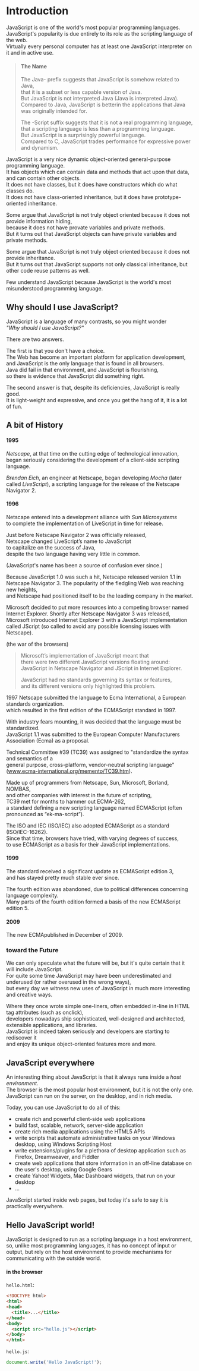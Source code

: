# Introduction

JavaScript is one of the world's most popular programming languages.  
JavaScript's popularity is due entirely to its role as the scripting language of the web.  
Virtually every personal computer has at least one JavaScript interpreter on it and in active use.  

> #### The Name
>
> The Java- prefix suggests that JavaScript is somehow related to Java,  
> that it is a subset or less capable version of Java.  
> But JavaScript is not interpreted Java (Java is interpreted Java).  
> Compared to Java, JavaScript is betterin the applications that Java was originally intended for.
>
> The -Script suffix suggests that it is not a real programming language,  
> that a scripting language is less than a programming language.  
> But JavaScript is a surprisingly powerful language.  
> Compared to C, JavaScript trades performance for expressive power and dynamism.

JavaScript is a very nice dynamic object-oriented general-purpose programming language.    
It has objects which can contain data and methods that act upon that data, and can contain other objects.  
It does not have classes, but it does have constructors which do what classes do.  
It does not have class-oriented inheritance, but it does have prototype-oriented inheritance.

Some argue that JavaScript is not truly object oriented because it does not provide information hiding,  
because it does not have provate variables and private methods.  
But it turns out that JavaScript objects can have private variables and private methods. 

Some argue that JavaScript is not truly object oriented because it does not provide inheritance.   
But it turns out that JavaScript supports not only classical inheritance, but other code reuse patterns as well.

Few understand JavaScript because JavaScript is the world's most misunderstood programming language.

## Why should I use JavaScript?

JavaScript is a language of many contrasts, so you might wonder  
*"Why should I use JavaScript?"*  

There are two answers.  

The first is that you don't have a choice.  
The Web has become an important platform for application development,  
and JavaScript is the only language that is found in all browsers.  
Java did fail in that environment, and JavaScript is flourishing,  
so there is evidence that JavaScript did something right.

The second answer is that, despite its deficiencies, JavaScript is really good.  
It is light-weight and expressive, and once you get the hang of it, it is a lot of fun.

## A bit of History

#### 1995
*Netscape*, at that time on the cutting edge of technological innovation, 
began seriously considering the development of a client-side scripting language.

*Brendan Eich*, an engineer at Netscape, began developing *Mocha* (later called *LiveScript*),
a scripting language for the release of the Netscape Navigator 2.

#### 1996
Netscape entered into a development alliance with *Sun Microsystems*  
to complete the implementation of LiveScript in time for release. 

Just before Netscape Navigator 2 was officially released,  
Netscape changed LiveScript’s name to JavaScript  
to capitalize on the success of Java,  
despite the two language having very little in common.  

(JavaScript's name has been a source of confusion ever since.)

Because JavaScript 1.0 was such a hit, Netscape released version 1.1 in Netscape Navigator 3. 
The popularity of the fledgling Web was reaching new heights,  
and Netscape had positioned itself to be the leading company in the market. 

Microsoft decided to put more resources into a competing browser named Internet Explorer. 
Shortly after Netscape Navigator 3 was released,  
Microsoft introduced Internet Explorer 3 with a JavaScript implementation called JScript 
(so called to avoid any possible licensing issues with Netscape). 

(the war of the browsers)

> Microsoft’s implementation of JavaScript meant that  
> there were two different JavaScript versions floating around:  
> JavaScript in Netscape Navigator and JScript in Internet Explorer. 
> 
> JavaScript had no standards governing its syntax or features,  
> and its different versions only highlighted this problem. 

1997
Netscape submitted the language to Ecma International, a European standards organization.  
which resulted in the first edition of the ECMAScript standard in 1997. 

With industry fears mounting, it was decided that the language must be standardized.  
JavaScript 1.1 was submitted to the European Computer Manufacturers Association (Ecma) as a proposal. 

Technical Committee #39 (TC39) was assigned to "standardize the syntax and semantics of a  
general purpose, cross-platform, vendor-neutral scripting language" 
(www.ecma-international.org/memento/TC39.htm). 

Made up of programmers from Netscape, Sun, Microsoft, Borland, NOMBAS,  
and other companies with interest in the future of scripting,  
TC39 met for months to hammer out ECMA-262,  
a standard defining a new scripting language named ECMAScript (often pronounced as “ek-ma-script”).

The ISO and IEC (ISO/IEC) also adopted ECMAScript as a standard (ISO/IEC-16262).  
Since that time, browsers have tried, with varying degrees of success,  
to use ECMAScript as a basis for their JavaScript implementations.

#### 1999
The standard received a significant update as ECMAScript edition 3,  
and has stayed pretty much stable ever since. 

The fourth edition was abandoned, due to political differences concerning language complexity.  
Many parts of the fourth edition formed a basis of the new ECMAScript edition 5.

#### 2009 
The new ECMApublished in December of 2009.

### toward the Future

We can only speculate what the future will be, but it's quite certain that it will include JavaScript.  
For quite some time JavaScript may have been underestimated and underused (or rather overused in the wrong ways),  
but every day we witness new uses of JavaScript in much more interesting and creative ways.  

Where they once wrote simple one-liners, often embedded in-line in HTML tag attributes (such as onclick),  
developers nowadays ship sophisticated, well-designed and architected, extensible applications, and libraries.  
JavaScript is indeed taken seriously and developers are starting to rediscover it  
and enjoy its unique object-oriented features more and more.

## JavaScript everywhere

An interesting thing about JavaScript is that it always runs inside a *host environment*.  
The browser is the most popular host environment, but it is not the only one.  
JavaScript can run on the server, on the desktop, and in rich media. 

Today, you can use JavaScript to do all of this:

* create rich and powerful client-side web applications
* build fast, scalable, network, server-side application
* create rich media applications using the HTML5 APIs
* write scripts that automate administrative tasks on your Windows desktop, using Windows Scripting Host
* write extensions/plugins for a plethora of desktop application such as Firefox, Dreamweaver, and Fiddler
* create web applications that store information in an off-line database on the user's desktop, using Google Gears
* create Yahoo! Widgets, Mac Dashboard widgets, that run on your desktop
* ...

JavaScript started inside web pages, but today it's safe to say it is practically everywhere.

## Hello JavaScript world!

JavaScript is designed to run as a scripting language in a host environment,
so, unlike most programming languages, it has no concept of input or output,
but rely on the host environment to provide mechanisms for communicating with the outside world.  

#### in the browser

`hello.html`:
```html
<!DOCTYPE html>
<html>
<head>
  <title>...</title>
</head>
<body>
  <script src="hello.js"></script>
</body>
</html>
```

`hello.js`:
```js
document.write('Hello JavaScript!');
```
